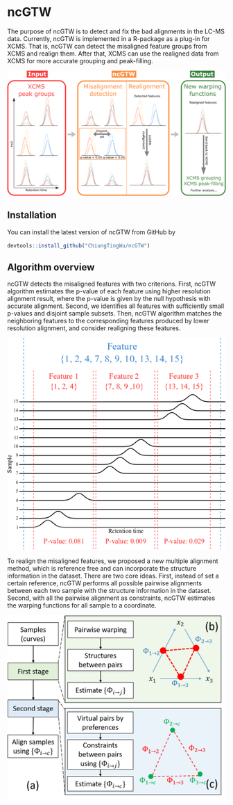 ncGTW
=====

The purpose of ncGTW is to detect and fix the bad alignments in the
LC-MS data. Currently, ncGTW is implemented in a R-package as a plug-in
for XCMS. That is, ncGTW can detect the misaligned feature groups from
XCMS and realign them. After that, XCMS can use the realigned data from
XCMS for more accurate grouping and peak-filling.

![Overview of ncGTW](img/XCMS_ncGTW.png)

Installation
------------

You can install the latest version of ncGTW from GitHub by

``` r
devtools::install_github("ChiungTingWu/ncGTW")
```

Algorithm overview
------------------

ncGTW detects the misaligned features with two criterions. First, ncGTW
algorithm estimates the p-value of each feature using higher resolution
alignment result, where the p-value is given by the null hypothesis with
accurate alignment. Second, we identifies all features with sufficiently
small p-values and disjoint sample subsets. Then, ncGTW algorithm
matches the neighboring features to the corresponding features produced
by lower resolution alignment, and consider realigning these features.

![Misalignment detection](img/mis_det.png)

To realign the misaligned features, we proposed a new multiple alignment
method, which is reference free and can incorporate the structure
information in the dataset. There are two core ideas. First, instead of
set a certain reference, ncGTW performs all possible pairwise alignments
between each two sample with the structure information in the dataset.
Second, with all the pairwise alignment as constraints, ncGTW estimates
the warping functions for all sample to a coordinate.

![ncGTW alignment](img/ncGTW.png)
